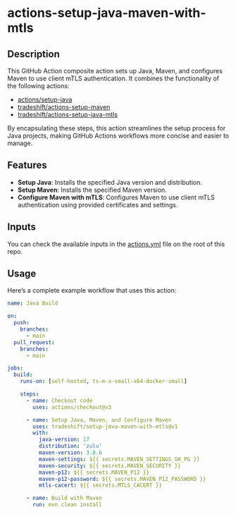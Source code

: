 # actions-setup-java-maven-with-mtls

## Description

This GitHub Action composite action sets up Java, Maven, and configures Maven to use client mTLS authentication. It combines the functionality of the following actions:
- [actions/setup-java](https://github.com/actions/setup-java)
- [tradeshift/actions-setup-maven](https://github.com/Tradeshift/actions-setup-maven)
- [tradeshift/actions-setup-java-mtls](https://github.com/tradeshift/actions-setup-java-mtls)

By encapsulating these steps, this action streamlines the setup process for Java projects, making GitHub Actions workflows more concise and easier to manage.

## Features

- **Setup Java**: Installs the specified Java version and distribution.
- **Setup Maven**: Installs the specified Maven version.
- **Configure Maven with mTLS**: Configures Maven to use client mTLS authentication using provided certificates and settings.

## Inputs

You can check the available inputs in the [actions.yml](actions.yml) file on the root of this repo.

## Usage

Here’s a complete example workflow that uses this action:

```yaml
name: Java Build

on:
  push:
    branches:
      - main
  pull_request:
    branches:
      - main

jobs:
  build:
    runs-on: [self-hosted, ts-m-x-small-x64-docker-small]

    steps:
      - name: Checkout code
        uses: actions/checkout@v3

      - name: Setup Java, Maven, and Configure Maven
        uses: tradeshift/setup-java-maven-with-mtls@v1
        with:
          java-version: 17
          distribution: 'zulu'
          maven-version: 3.8.6
          maven-settings: ${{ secrets.MAVEN_SETTINGS_GH_PG }}
          maven-security: ${{ secrets.MAVEN_SECURITY }}
          maven-p12: ${{ secrets.MAVEN_P12 }}
          maven-p12-password: ${{ secrets.MAVEN_P12_PASSWORD }}
          mtls-cacert: ${{ secrets.MTLS_CACERT }}

      - name: Build with Maven
        run: mvn clean install
```